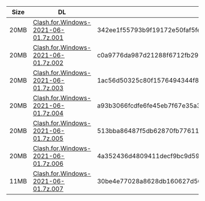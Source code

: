 |    Size   |     DL  | sha512sum |
|  ---  |  ---  |  ---  |
| 20MB | [Clash.for.Windows-2021-06-01.7z.001](https://cdn.jsdelivr.net/gh/appleians/cfw_m1@main/Clash.for.Windows-2021-06-01.7z.001) | 342ee1f55793b9f19172e50faf5fefc97a197082be9f58e66b1b5758963045374f055147e7f7cbcb7763d816df85702e56c98c9724d8920b0b2f7c23f8858261 |
| 20MB | [Clash.for.Windows-2021-06-01.7z.002](https://cdn.jsdelivr.net/gh/appleians/cfw_m1@main/Clash.for.Windows-2021-06-01.7z.002) | c0a9776da987d21288f6712fb296b505e27bf77531c342b37566dfd8426f9dc4c5cb4ac4a7b682831803aff41c190af3a63405b1425d1b9b54ba8b8dc29624a4 |
| 20MB | [Clash.for.Windows-2021-06-01.7z.003](https://cdn.jsdelivr.net/gh/appleians/cfw_m1@main/Clash.for.Windows-2021-06-01.7z.003) | 1ac56d50325c80f1576494344f892e99f9d926a8501b7e2876411a4710b71a49c8f2374c6f305883369c3b29884802af0af19ab1c2427a486e908b3622f130cd |
| 20MB | [Clash.for.Windows-2021-06-01.7z.004](https://cdn.jsdelivr.net/gh/appleians/cfw_m1@main/Clash.for.Windows-2021-06-01.7z.004) | a93b3066fcdfe6fe45eb7f67e35a36e3694a4d7a89efc066307d17c1145431b2b5574d6489a11850514cfbbb40c9242032512823c8bef3b2b15a3b1c7a12eb99 |
| 20MB | [Clash.for.Windows-2021-06-01.7z.005](https://cdn.jsdelivr.net/gh/appleians/cfw_m1@main/Clash.for.Windows-2021-06-01.7z.005) | 513bba86487f5db62870fb7761189d6d3f261e711fa97c92fc7eb5c7391a672429eb07e9fa4e5044c9feee1a16742bd14e1f35e276a25b612755758e1d78b3fe |
| 20MB | [Clash.for.Windows-2021-06-01.7z.006](https://cdn.jsdelivr.net/gh/appleians/cfw_m1@main/Clash.for.Windows-2021-06-01.7z.006) | 4a352436d4809411decf9bc9d59275f404d95b2bcc340c5456f9d45f11acfe32b13ba3a6a505e9ba227b0e06463a5d339ef546099bd8fb98f6fbc4c208f32546 |
| 11MB | [Clash.for.Windows-2021-06-01.7z.007](https://cdn.jsdelivr.net/gh/appleians/cfw_m1@main/Clash.for.Windows-2021-06-01.7z.007) | 30be4e77028a8628db160627d564f4e8137c36fe27d4a1bcfbdc597fd3c9cafa0afa4910b514b4ae5c61859877f6641e1a15adbbe03d16477b9971e2ecf611ea |
